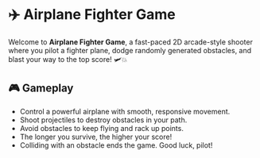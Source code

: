 # ✈️ Airplane Fighter Game

Welcome to **Airplane Fighter Game**, a fast-paced 2D arcade-style shooter where you pilot a fighter plane, dodge randomly generated obstacles, and blast your way to the top score! 🛩️💥

## 🎮 Gameplay

- Control a powerful airplane with smooth, responsive movement.
- Shoot projectiles to destroy obstacles in your path.
- Avoid obstacles to keep flying and rack up points.
- The longer you survive, the higher your score!
- Colliding with an obstacle ends the game. Good luck, pilot!
